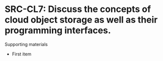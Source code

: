 # SRC-CL7:  	Discuss the concepts of cloud object storage as well as their programming interfaces.	 

Supporting materials

* First item